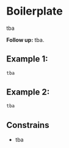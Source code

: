 # Boilerplate

tba

**Follow up:** tba.

## Example 1:

```ts
tba
```

## Example 2:

```ts
tba
```

## Constrains

- tba

